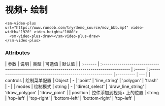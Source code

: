 # 视频+ 绘制

```vue
<sm-video-plus url="https://www.runoob.com/try/demo_source/mov_bbb.mp4" video-width="1920" video-height="1080">
  <sm-video-plus-draw></sm-video-plus-draw>
</sm-video-plus>
```

### Attributes

| 参数     | 说明                                                                                          | 类型   | 可选值                                                       | 默认值     |
| :------- | :-------------------------------------------------------------------------------------------- | :----- | :----------------------------------------------------------- | :--------- | --- |
| controls | 绘制菜单配置                                                                                  | Object      |     -                                                   | 'point' \| 'line_string' \| 'polygon' \| 'trash'          | -   |
| modes | 绘制模式 | string | - | 'direct_select' \| 'draw_line_string' \| 'draw_polygon' \| 'draw_point' |
| position | 控件添加到视频+ 上的位置 | string | 'top-left' \| 'top-right' \| 'bottom-left' \| 'bottom-right' | 'top-left' |
